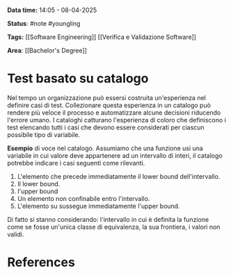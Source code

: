 **Data time:** 14:05 - 08-04-2025

**Status**: #note #youngling 

**Tags:** [[Software Engineering]] [[Verifica e Validazione Software]]

**Area**: [[Bachelor's Degree]]
# Test basato su catalogo

Nel tempo un organizzazione può essersi costruita un'esperienza nel definire casi di test. Collezionare questa esperienza in un catalogo può rendere più veloce il processo e automatizzare alcune decisioni riducendo l'errore umano.
I cataloghi catturano l'esperienza di coloro che definiscono i test elencando tutti i casi che devono essere considerati per ciascun possibile tipo di variabile. 

**Esempio** di voce nel catalogo.
Assumiamo che una funzione usi una variabile in cui valore deve appartenere ad un intervallo di interi, il catalogo potrebbe indicare i casi seguenti come rilevanti.
1. L'elemento che precede immediatamente il lower bound dell'intervallo.
2. Il lower bound.
3. l'upper bound
4. Un elemento non confinabile entro l'intervallo.
5. L'elemento su sussegue immediatamente l'upper bound.

Di fatto si stanno considerando: l'intervallo in cui è definita la funzione come se fosse un'unica classe di equivalenza, la sua frontiera, i valori non validi.
# References